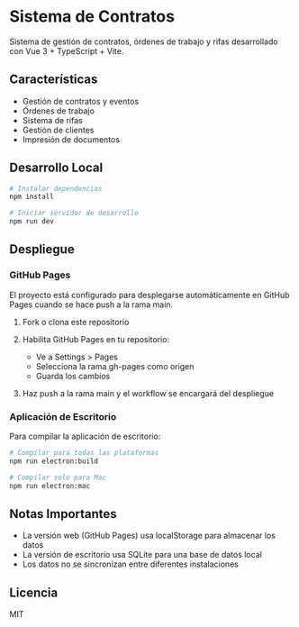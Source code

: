 # Sistema de Contratos

Sistema de gestión de contratos, órdenes de trabajo y rifas desarrollado con Vue 3 + TypeScript + Vite.

## Características

- Gestión de contratos y eventos
- Órdenes de trabajo
- Sistema de rifas
- Gestión de clientes
- Impresión de documentos

## Desarrollo Local

```bash
# Instalar dependencias
npm install

# Iniciar servidor de desarrollo
npm run dev
```

## Despliegue

### GitHub Pages

El proyecto está configurado para desplegarse automáticamente en GitHub Pages cuando se hace push a la rama main.

1. Fork o clona este repositorio
2. Habilita GitHub Pages en tu repositorio:
   - Ve a Settings > Pages
   - Selecciona la rama gh-pages como origen
   - Guarda los cambios

3. Haz push a la rama main y el workflow se encargará del despliegue

### Aplicación de Escritorio

Para compilar la aplicación de escritorio:

```bash
# Compilar para todas las plataformas
npm run electron:build

# Compilar solo para Mac
npm run electron:mac
```

## Notas Importantes

- La versión web (GitHub Pages) usa localStorage para almacenar los datos
- La versión de escritorio usa SQLite para una base de datos local
- Los datos no se sincronizan entre diferentes instalaciones

## Licencia

MIT